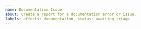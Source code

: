 ```yaml
---
name: Documentation Issue
about: Create a report for a documentation error or issue.
labels: affects: documentation, status: awaiting-triage
---
```

